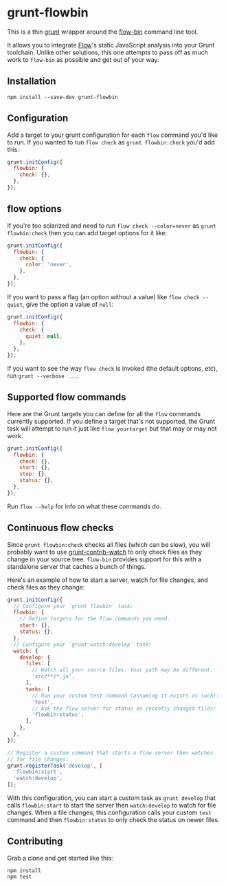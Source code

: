 # grunt-flowbin

This is a thin [grunt](http://gruntjs.com/) wrapper around the
[flow-bin](https://github.com/flowtype/flow-bin/) command line tool.

It allows you to integrate [Flow](http://flowtype.org/)'s
static JavaScript analysis into your Grunt toolchain.
Unlike other solutions, this one attempts to pass off as much work
to `flow-bin` as possible and get out of your way.

## Installation

    npm install --save-dev grunt-flowbin

## Configuration

Add a target to your grunt configuration for each `flow` command you'd
like to run. If you wanted to run `flow check` as `grunt flowbin:check`
you'd add this:

````javascript
grunt.initConfig({
  flowbin: {
    check: {},
  },
});
````

## flow options

If you're too solarized and need to run `flow check --color=never`
as `grunt flowbin:check` then you can add target options for it like:

````javascript
grunt.initConfig({
  flowbin: {
    check: {
      color: 'never',
    },
  },
});
````

If you want to pass a flag (an option without a value) like `flow check --quiet`,
give the option a value of `null`:

````javascript
grunt.initConfig({
  flowbin: {
    check: {
      quiet: null,
    },
  },
});
````

If you want to see the way `flow check` is invoked (the default options, etc),
run `grunt --verbose ...`.

## Supported flow commands

Here are the Grunt targets you can define for all the `flow` commands currently
supported. If you define a target that's not supported, the Grunt task will
attempt to run it just like `flow yourtarget` but that may or may not work.

````javascript
grunt.initConfig({
  flowbin: {
    check: {},
    start: {},
    stop: {},
    status: {},
  },
});
````

Run `flow --help` for info on what these commands do.

## Continuous flow checks

Since `grunt flowbin:check` checks all files (which can be slow), you
will probably want to use
[grunt-contrib-watch](https://github.com/gruntjs/grunt-contrib-watch)
to only check files as they change in your source tree.
`flow-bin` provides support for this with a standalone server that
caches a bunch of things.

Here's an example of how to start a server, watch for file changes, and
check files as they change:

````javascript
grunt.initConfig({
  // Configure your `grunt flowbin` task:
  flowbin: {
    // Define targets for the flow commands you need.
    start: {},
    status: {},
  },
  // Configure your `grunt watch:develop` task:
  watch: {
    develop: {
      files: [
        // Watch all your source files. Your path may be different.
        'src/**/*.js',
      ],
      tasks: [
        // Run your custom test command (assuming it exists as such):
        'test',
        // Ask the flow server for status on recently changed files:
        'flowbin:status',
      ],
    },
  },
});

// Register a custom command that starts a flow server then watches
// for file changes:
grunt.registerTask('develop', [
  'flowbin:start',
  'watch:develop',
]);
````

With this configuration, you can start a custom task as `grunt develop`
that calls `flowbin:start` to start the server then `watch:develop` to
watch for file changes. When a file changes, this configuration calls
your custom `test` command and then `flowbin:status` to only check the
status on newer files.

## Contributing

Grab a clone and get started like this:

    npm install
    npm test
